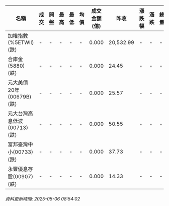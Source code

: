 | 名稱 | 成交 | 開盤 | 最高 | 最低 | 均價 | 成交金額(億) | 昨收 | 漲跌幅 | 漲跌 | 總量 | 昨量 | 振幅 |
| -------- | -------- | -------- | -------- |-------- | -------- | -------- |-------- |-------- |-------- | -------- | -------- |-------- |
|加權指數(%5ETWII) (跌)|-|-|-|-|-|0.000|20,532.99|-|-|-|-|0.00%|
|合庫金(5880) (跌)|-|-|-|-|-|0.000|24.45|-|-|-|-|0.00%|
|元大美債20年(00679B) (跌)|-|-|-|-|-|0.000|25.57|-|-|-|-|0.00%|
|元大台灣高息低波(00713) (跌)|-|-|-|-|-|0.000|50.55|-|-|-|-|0.00%|
|富邦臺灣中小(00733) (跌)|-|-|-|-|-|0.000|37.73|-|-|-|-|0.00%|
|永豐優息存股(00907) (跌)|-|-|-|-|-|0.000|14.33|-|-|-|-|0.00%|
###### 資料更新時間: 2025-05-06 08:54:02